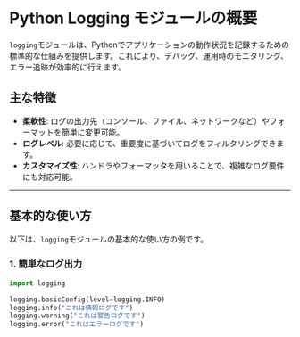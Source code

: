 # Python Logging モジュールの概要

`logging`モジュールは、Pythonでアプリケーションの動作状況を記録するための標準的な仕組みを提供します。これにより、デバッグ、運用時のモニタリング、エラー追跡が効率的に行えます。

## 主な特徴
- **柔軟性**: ログの出力先（コンソール、ファイル、ネットワークなど）やフォーマットを簡単に変更可能。
- **ログレベル**: 必要に応じて、重要度に基づいてログをフィルタリングできます。
- **カスタマイズ性**: ハンドラやフォーマッタを用いることで、複雑なログ要件にも対応可能。

---

## 基本的な使い方

以下は、`logging`モジュールの基本的な使い方の例です。

### 1. 簡単なログ出力

```python
import logging

logging.basicConfig(level=logging.INFO)
logging.info("これは情報ログです")
logging.warning("これは警告ログです")
logging.error("これはエラーログです")